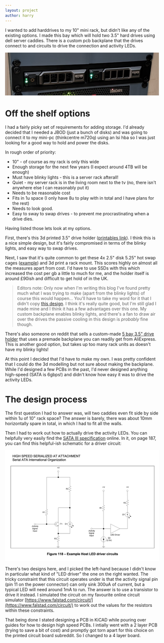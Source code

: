 ```yaml
---
layout: project
author: harry
---
```


I wanted to add harddrives to my 10" mini rack, but didn't like any of the existing options. I made this bay which will hold two 3.5" hard drives using dell server caddies. There is a custom pcb backplane that the drives connect to and circuits to drive the connection and activity LEDs.

![in situ](/assets/images/1u-jbod/cover.png)

# Off the shelf options

I had a fairly picky set of requirements for adding storage. I'd already decided that I needed a JBOD (just a bunch of disks) and was going to connect it to my mini-pc (thinkcentre m720q) using an lsi hba so I was just looking for a good way to hold and power the disks.

In rough order of priority:

- 10" - of course as my rack is only this wide
- Enough storage for the next few years (I expect around 4TB will be enough)
- Must have blinky lights - this is a server rack afterall!
- Quiet - my server rack is in the living room next to the tv (no, there isn't anywhere else I can reasonably put it)
- Needs to be reasonable cost
- Fits in 1u space (I only have 8u to play with in total and I have plans for the rest)
- Needs to look good.
- Easy to sway to swap drives - to prevent me procrastinating when a drive dies.

Having listed those lets look at my options.

First, there's this 3d printed 3.5" drive holder ([printables link](https://www.printables.com/model/142325-10-rack-harddrive-mount)). I think this is a nice simple design, but it's fairly compromised in terms of the blinky lights, and easy way to swap drives.

Next, I saw that it's quite common to get these 4x 2.5" disk 5.25" hot swap cages ([example](https://global.icydock.com/product_72.html)) and 3d print a rack mount. This scores highly on almost all the measures apart from cost. I'd have to use SSDs with this which increased the cost per gb a little to much for me, and the holder itself is around £90ish and difficult to get hold of in the UK.

>Editors note: Only now when I'm writing this blog I've found pretty much what I was trying to make (apart from the blinky lights) of course this would happen... You'll have to take my word for it that I didn't copy [this design](https://www.printables.com/model/1290788-10-inch-rack-1u-2-x-35-inch-hdd-hot-swap). I think it's really quite good, but I'm still glad I made mine and I think it has a few advantages over this one. My custom backplane enables blinky lights, and there's a fan to draw air over the drives the passive cooling in this design is _probably_ fine though. 

There's also someone on reddit that sells a custom-made [5 bay 3.5" drive holder](https://www.etsy.com/uk/listing/1863896597/5-bay-35-hot-swap-jbod-enclosure-for-10) that uses a premade backplane you can readily get from AliExpress. This is another good option, but takes up too many rack units as doesn't have my blinky lights!

At this point I decided that I'd have to make my own. I was pretty confident that I could do the 3d modelling but not sure about making the backplane. While I'd designed a few PCBs in the past, I'd never designed anything high-speed (SATA is 6gbps!) and didn't know how easy it was to drive the activity LEDs.

# The design process

The first question I had to answer was, will two caddies even fit side by side within 1u of 10" rack space? The answer is barely, there was about 10mm horizontally spare in total, in which I had to fit all the walls.

Then I had to work out how to actually drive the activity LEDs. You can helpfully very easily find the [SATA III specification](https://sata-io.org/system/files/specifications/SerialATA_Revision_3_1_Gold.pdf) online. In it, on page 187, you can find this helpful-ish schematic for a driver circuit:

![sata III specification LED driver circuit](/assets/images/1u-jbod/sata-activity-driver-circuit.png)

There's two designs here, and I picked the left-hand because I didn't know in particular what kind of "LED driver" the one on the right wanted. The tricky constraint that this circuit operates under is that the activity signal pin (pin 11 on the power connector) can only sink 300uA of current, but a typical LED will need around 1mA to run. The answer is to use a transistor to drive it instead. I simulated the circuit on my favourite online circuit simulator [https://www.falstad.com/circuit/](https://www.falstad.com/circuit/) to work out the values for the resistors within these constraints.

That being done I stated designing a PCB in KiCAD while pouring over guides for how to design high speed PCBs. I intially went with a 2 layer PCB (trying to save a bit of cost) and promptly got torn apart for this choice on the printed circuit board subreddit. So I changed to a 4 layer board. 

